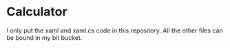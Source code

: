 # Calculator
I only put the xaml and xaml.cs code in this repository. All the other files can be bound in my bit bucket.

